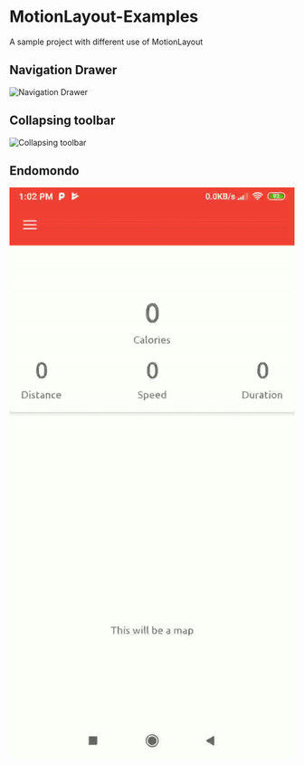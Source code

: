 # MotionLayout-Examples
A sample project with different use of MotionLayout

## Navigation Drawer
![Navigation Drawer](https://github.com/supto09/MotionLayout-Examples/blob/master/app/ss/drawer_ss.gif)

## Collapsing toolbar
![Collapsing toolbar](https://github.com/supto09/MotionLayout-Examples/blob/master/app/ss/collapsing_toolbar.gif)

## Endomondo
![Endomondo](https://github.com/supto09/MotionLayout-Examples/blob/master/app/ss/endomondo_design.gif)
